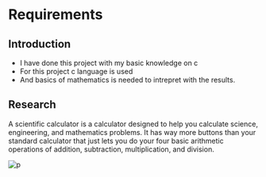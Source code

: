 # Requirements

## Introduction
* I have done this project with my basic knowledge on c 
* For this project c language is used 
* And basics of mathematics is needed to intrepret with the results.

## Research
 A scientific calculator is a calculator designed to help you calculate science, engineering, and mathematics problems. It has way more buttons than your standard calculator that just lets you do your four basic arithmetic operations of addition, subtraction, multiplication, and division.
 
 ![p](https://user-images.githubusercontent.com/80033796/161131673-01a4b2f0-0d40-488c-968f-3f8b51b8819c.jpg)

